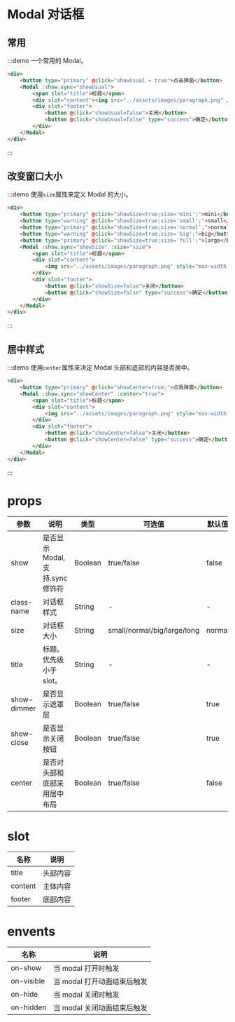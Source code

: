 <script>
    export default {
        data() {
            return {
                showUsual: false,
                showSize: false,
                showCenter: false,
                size: ''
            };
        },
        methods: {
        }
    }
</script>

# Modal 对话框

## 常用

:::demo 一个常用的 Modal。

```html
<div>
    <button type="primary" @click="showUsual = true">点击弹窗</button>
    <Modal :show.sync="showUsual">
        <span slot="title">标题</span>
        <div slot="content"><img src="../assets/images/paragraph.png" /></div>
        <div slot="footer">
            <button @click="showUsual=false">关闭</button>
            <button @click="showUsual=false" type="success">确定</button>
        </div>
    </Modal>
</div>
```

:::

## 改变窗口大小

:::demo 使用`size`属性来定义 Modal 的大小。

```html
<div>
    <button type="primary" @click="showSize=true;size='mini';">mini</button>
    <button type="warning" @click="showSize=true;size='small';">small</button>
    <button type="primary" @click="showSize=true;size='normal';">normal</button>
    <button type="warning" @click="showSize=true;size='big';">big</button>
    <button type="primary" @click="showSize=true;size='full';">large</button>
    <Modal :show.sync="showSize" :size="size">
        <span slot="title">标题</span>
        <div slot="content">
            <img src="../assets/images/paragraph.png" style="max-width:100%" />
        </div>
        <div slot="footer">
            <button @click="showSize=false">关闭</button>
            <button @click="showSize=false" type="success">确定</button>
        </div>
    </Modal>
</div>
```

:::

## 居中样式

:::demo 使用`center`属性来决定 Modal 头部和底部的内容是否居中。

```html
<div>
    <button type="primary" @click="showCenter=true;">点我弹窗</button>
    <Modal :show.sync="showCenter" :center="true">
        <span slot="title">标题</span>
        <div slot="content">
            <img src="../assets/images/paragraph.png" style="max-width:100%" />
        </div>
        <div slot="footer">
            <button @click="showCenter=false">关闭</button>
            <button @click="showCenter=false" type="success">确定</button>
        </div>
    </Modal>
</div>
```

:::

# props

| 参数        | 说明                             | 类型    | 可选值                      | 默认值 |
| ----------- | -------------------------------- | ------- | --------------------------- | ------ |
| show        | 是否显示 Modal, 支持.sync 修饰符 | Boolean | true/false                  | false  |
| class-name  | 对话框样式                       | String  | -                           | -      |
| size        | 对话框大小                       | String  | small/normal/big/large/long | normal |
| title       | 标题。优先级小于 slot。          | String  | -                           | -      |
| show-dimmer | 是否显示遮罩层                   | Boolean | true/false                  | true   |
| show-close  | 是否显示关闭按钮                 | Boolean | true/false                  | true   |
| center      | 是否对头部和底部采用居中布局     | Boolean | true/false                  | false  |

# slot

| 名称    | 说明     |
| ------- | -------- |
| title   | 头部内容 |
| content | 主体内容 |
| footer  | 底部内容 |

# envents

| 名称       | 说明                        |
| ---------- | --------------------------- |
| on-show    | 当 modal 打开时触发         |
| on-visible | 当 modal 打开动画结束后触发 |
| on-hide    | 当 modal 关闭时触发         |
| on-hidden  | 当 modal 关闭动画结束后触发 |
